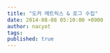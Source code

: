 ```yaml
---
title: "도커 메트릭스 & 로그 수집"
date: 2014-08-08 05:10:00 +0900
author: nacyot
tags: 
published: true
---
```

